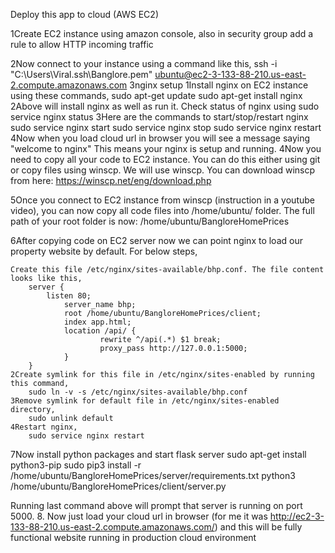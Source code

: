 Deploy this app to cloud (AWS EC2)

1Create EC2 instance using amazon console, also in security group add a rule to allow HTTP incoming traffic

2Now connect to your instance using a command like this,
	ssh -i "C:\Users\Viral\.ssh\Banglore.pem" ubuntu@ec2-3-133-88-210.us-east-2.compute.amazonaws.com
3nginx setup
	1Install nginx on EC2 instance using these commands,
		sudo apt-get update
		sudo apt-get install nginx
	2Above will install nginx as well as run it. Check status of nginx using
		sudo service nginx status
	3Here are the commands to start/stop/restart nginx
		sudo service nginx start
		sudo service nginx stop
		sudo service nginx restart
	4Now when you load cloud url in browser you will see a message saying "welcome to nginx" This means your nginx is setup and running.
4Now you need to copy all your code to EC2 instance. You can do this either using git or copy files using winscp. We will use winscp. You can download winscp from here: https://winscp.net/eng/download.php

5Once you connect to EC2 instance from winscp (instruction in a youtube video), you can now copy all code files into /home/ubuntu/ folder. The full path of your root folder is now: /home/ubuntu/BangloreHomePrices

6After copying code on EC2 server now we can point nginx to load our property website by default. For below steps,

	Create this file /etc/nginx/sites-available/bhp.conf. The file content looks like this,
		server {
    		listen 80;
       			server_name bhp;
        		root /home/ubuntu/BangloreHomePrices/client;
        		index app.html;
        		location /api/ {
             			rewrite ^/api(.*) $1 break;
             			proxy_pass http://127.0.0.1:5000;
        		}
		}
	2Create symlink for this file in /etc/nginx/sites-enabled by running this command,
		sudo ln -v -s /etc/nginx/sites-available/bhp.conf
	3Remove symlink for default file in /etc/nginx/sites-enabled directory,
		sudo unlink default
	4Restart nginx,
		sudo service nginx restart

7Now install python packages and start flask server
	sudo apt-get install python3-pip
	sudo pip3 install -r /home/ubuntu/BangloreHomePrices/server/requirements.txt
	python3 /home/ubuntu/BangloreHomePrices/client/server.py

Running last command above will prompt that server is running on port 5000. 8. Now just load your cloud url in browser (for me it was http://ec2-3-133-88-210.us-east-2.compute.amazonaws.com/) and this will be fully functional website running in production cloud environment
